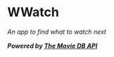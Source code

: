 # WWatch

*An app to find what to watch next*

***Powered by [The Movie DB API](https://developers.google.com/android/guides/client-auth)***
<img src="https://www.themoviedb.org/assets/2/v4/logos/v2/blue_square_2-d537fb228cf3ded904ef09b136fe3fec72548ebc1fea3fbbd1ad9e36364db38b.svg" height="15">
